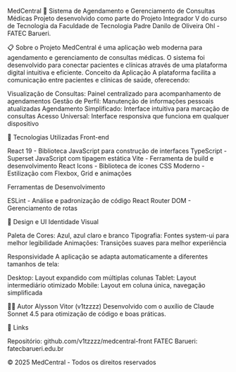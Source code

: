 MedCentral 🏥
Sistema de Agendamento e Gerenciamento de Consultas Médicas
Projeto desenvolvido como parte do Projeto Integrador V do curso de Tecnologia da Faculdade de Tecnologia Padre Danilo de Oliveira Ohl - FATEC Barueri.

📋 Sobre o Projeto
MedCentral é uma aplicação web moderna para agendamento e gerenciamento de consultas médicas. O sistema foi desenvolvido para conectar pacientes e clínicas através de uma plataforma digital intuitiva e eficiente.
Conceito da Aplicação
A plataforma facilita a comunicação entre pacientes e clínicas de saúde, oferecendo:

Visualização de Consultas: Painel centralizado para acompanhamento de agendamentos
Gestão de Perfil: Manutenção de informações pessoais atualizadas
Agendamento Simplificado: Interface intuitiva para marcação de consultas
Acesso Universal: Interface responsiva que funciona em qualquer dispositivo


🚀 Tecnologias Utilizadas
Front-end

React 19 - Biblioteca JavaScript para construção de interfaces
TypeScript - Superset JavaScript com tipagem estática
Vite - Ferramenta de build e desenvolvimento
React Icons - Biblioteca de ícones
CSS Moderno - Estilização com Flexbox, Grid e animações

Ferramentas de Desenvolvimento

ESLint - Análise e padronização de código
React Router DOM - Gerenciamento de rotas


🎨 Design e UI
Identidade Visual

Paleta de Cores: Azul, azul claro e branco
Tipografia: Fontes system-ui para melhor legibilidade
Animações: Transições suaves para melhor experiência

Responsividade
A aplicação se adapta automaticamente a diferentes tamanhos de tela:

Desktop: Layout expandido com múltiplas colunas
Tablet: Layout intermediário otimizado
Mobile: Layout em coluna única, navegação simplificada


👨‍💻 Autor
Alysson Vitor (v1tzzzz)
Desenvolvido com o auxílio de Claude Sonnet 4.5 para otimização de código e boas práticas.

🔗 Links

Repositório: github.com/v1tzzzz/medcentral-front
FATEC Barueri: fatecbarueri.edu.br


© 2025 MedCentral - Todos os direitos reservados
